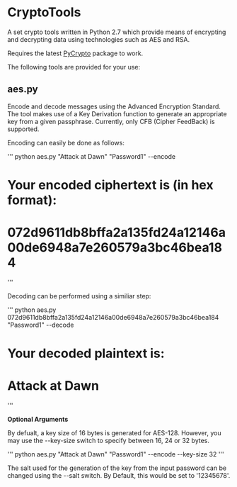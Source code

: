 CryptoTools
===========

A set crypto tools written in Python 2.7 which provide means of encrypting and decrypting data using technologies such as AES and RSA.

Requires the latest [PyCrypto](https://www.dlitz.net/software/pycrypto/) package to work.

The following tools are provided for your use:

aes.py
------

Encode and decode messages using the Advanced Encryption Standard. The tool makes use of a Key Derivation function to generate
an appropriate key from a given passphrase. Currently, only CFB (Cipher FeedBack) is supported.

Encoding can easily be done as follows:

'''
python aes.py "Attack at Dawn" "Password1" --encode
# Your encoded ciphertext is (in hex format):
# 072d9611db8bffa2a135fd24a12146a00de6948a7e260579a3bc46bea184
'''
  
Decoding can be performed using a similiar step:

'''
python aes.py 072d9611db8bffa2a135fd24a12146a00de6948a7e260579a3bc46bea184 "Password1" --decode
# Your decoded plaintext is:
# Attack at Dawn
'''
  
**Optional Arguments**
  
By defualt, a key size of 16 bytes is generated for AES-128. However, you may use the --key-size switch to specify between 16, 24 or 32 bytes.

'''
python aes.py "Attack at Dawn" "Password1" --encode --key-size 32
'''
  
The salt used for the generation of the key from the input password can be changed using the --salt switch. By Default, this would be set to '12345678'.
  
 
  
